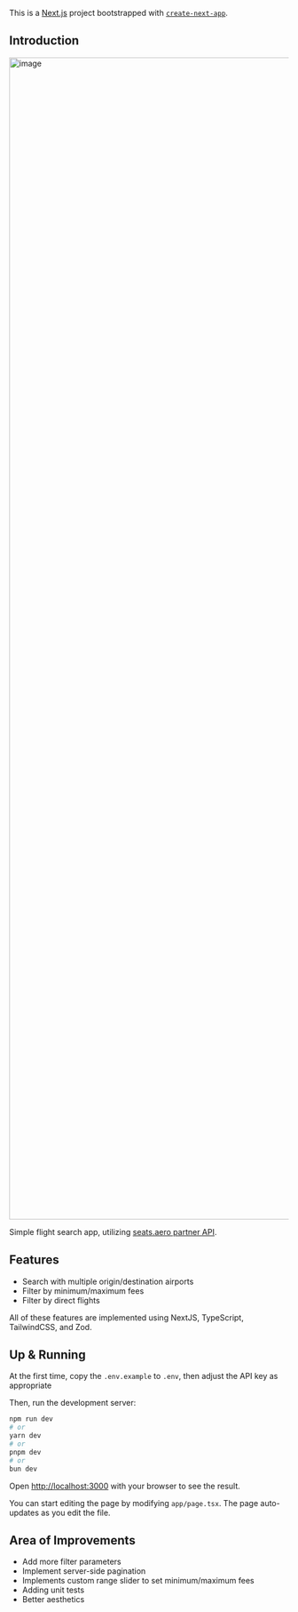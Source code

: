This is a [Next.js](https://nextjs.org) project bootstrapped with [`create-next-app`](https://nextjs.org/docs/app/api-reference/cli/create-next-app).

## Introduction

<img width="2091" alt="image" src="https://github.com/user-attachments/assets/4b6613f2-f898-482b-9776-3f6c62094562" />

Simple flight search app, utilizing [seats.aero partner API](https://developers.seats.aero/reference/cached-search).

## Features

- Search with multiple origin/destination airports
- Filter by minimum/maximum fees
- Filter by direct flights

All of these features are implemented using NextJS, TypeScript, TailwindCSS, and Zod.

## Up & Running

At the first time, copy the `.env.example` to `.env`, then adjust the API key as appropriate

Then, run the development server:

```bash
npm run dev
# or
yarn dev
# or
pnpm dev
# or
bun dev
```

Open [http://localhost:3000](http://localhost:3000) with your browser to see the result.

You can start editing the page by modifying `app/page.tsx`. The page auto-updates as you edit the file.

## Area of Improvements

- Add more filter parameters
- Implement server-side pagination
- Implements custom range slider to set minimum/maximum fees
- Adding unit tests
- Better aesthetics
